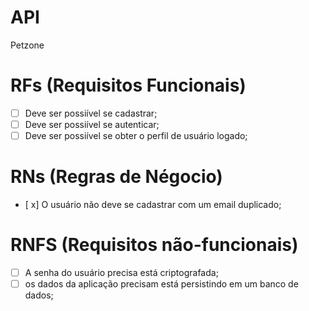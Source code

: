 # API

Petzone

# RFs (Requisitos Funcionais)
- [ ] Deve ser possiível se cadastrar;
- [ ] Deve ser possiível se autenticar;
- [ ] Deve ser possiível se obter o perfil de usuário logado;

# RNs (Regras de Négocio)
- [ x] O usuário não deve se cadastrar com um email duplicado;

# RNFS (Requisitos não-funcionais)
- [ ] A senha do usuário precisa está criptografada;
- [ ] os dados da aplicação precisam está persistindo em um banco de dados;